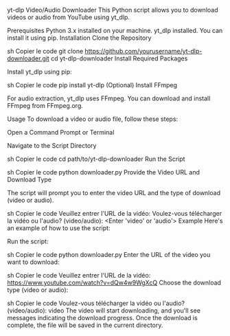 yt-dlp Video/Audio Downloader
This Python script allows you to download videos or audio from YouTube using yt_dlp.

Prerequisites
Python 3.x installed on your machine.
yt_dlp installed. You can install it using pip.
Installation
Clone the Repository

sh
Copier le code
git clone https://github.com/yourusername/yt-dlp-downloader.git
cd yt-dlp-downloader
Install Required Packages

Install yt_dlp using pip:

sh
Copier le code
pip install yt-dlp
(Optional) Install FFmpeg

For audio extraction, yt_dlp uses FFmpeg. You can download and install FFmpeg from FFmpeg.org.

Usage
To download a video or audio file, follow these steps:

Open a Command Prompt or Terminal

Navigate to the Script Directory

sh
Copier le code
cd path/to/yt-dlp-downloader
Run the Script

sh
Copier le code
python downloader.py
Provide the Video URL and Download Type

The script will prompt you to enter the video URL and the type of download (video or audio).

sh
Copier le code
Veuillez entrer l'URL de la vidéo: <Enter the video URL here>
Voulez-vous télécharger la vidéo ou l'audio? (video/audio): <Enter 'video' or 'audio'>
Example
Here's an example of how to use the script:

Run the script:

sh
Copier le code
python downloader.py
Enter the URL of the video you want to download:

sh
Copier le code
Veuillez entrer l'URL de la vidéo: https://www.youtube.com/watch?v=dQw4w9WgXcQ
Choose the download type (video or audio):

sh
Copier le code
Voulez-vous télécharger la vidéo ou l'audio? (video/audio): video
The video will start downloading, and you'll see messages indicating the download progress. Once the download is complete, the file will be saved in the current directory.
